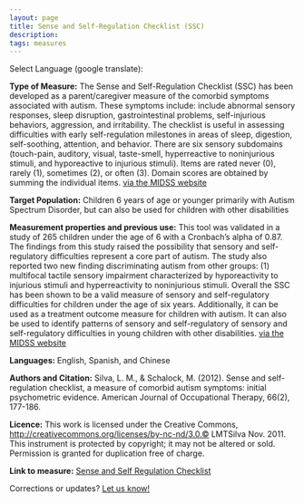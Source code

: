 ```yaml
---
layout: page
title: Sense and Self-Regulation Checklist (SSC)
description:
tags: measures
---
```


Select Language (google translate):  

<div id="google_translate_element"></div><script type="text/javascript">
function googleTranslateElementInit() {
  new google.translate.TranslateElement({pageLanguage: 'en', layout: google.translate.TranslateElement.InlineLayout.SIMPLE, gaTrack: true, gaId: 'UA-64320648-1'}, 'google_translate_element');
}
</script><script type="text/javascript" src="//translate.google.com/translate_a/element.js?cb=googleTranslateElementInit"></script>  

**Type of Measure:** The Sense and Self-Regulation Checklist (SSC) has been developed as a parent/caregiver measure of the comorbid symptoms associated with autism. These symptoms include: include abnormal sensory responses, sleep disruption, gastrointestinal problems, self-injurious behaviors, aggression, and irritability. The checklist is useful in assessing difficulties with early self-regulation milestones in areas of sleep, digestion, self-soothing, attention, and behavior. There are six sensory subdomains (touch-pain, auditory, visual, taste-smell, hyperreactive to noninjurious stimuli, and hyporeactive to injurious stimuli). Items are rated never (0), rarely (1), sometimes (2), or often (3). Domain scores are obtained by summing the individual items.
[via the MIDSS website](http://www.midss.org/content/sense-and-self-regulation-checklist-ssc)
 
**Target Population:** Children 6 years of age or younger primarily with Autism Spectrum Disorder, but can also be used for children with other disabilities 

**Measurement properties and previous use:** This tool was validated in a study of 265 children under the age of 6 with a Cronbach’s alpha of 0.87. The findings from this study raised the possibility that sensory and self-regulatory difficulties represent a core part of autism. The study also reported two new finding discriminating autism from other groups: (1) multifocal tactile sensory impairment characterized by hyporeactivity to injurious stimuli and hyperreactivity to noninjurious stimuli. Overall the SSC has been shown to be a valid measure of sensory and self-regulatory difficulties for children under the age of six years. Additionally, it can be used as a treatment outcome measure for children with autism. It can also be used to identify patterns of sensory and self-regulatory of sensory and self-regulatory difficulties in young children with other disabilities.
[via the MIDSS website](http://www.midss.org/content/sense-and-self-regulation-checklist-ssc)


**Languages:** English, Spanish, and Chinese

**Authors and Citation:** Silva, L. M., & Schalock, M. (2012). Sense and self-regulation checklist, a measure of comorbid autism symptoms: initial psychometric evidence. American Journal of Occupational Therapy, 66(2), 177-186.

**Licence:** This work is licensed under the Creative Commons, http://creativecommons.org/licenses/by-nc-nd/3.0.© LMTSilva Nov. 2011. This instrument is protected by copyright; it may not be altered or sold. Permission is granted for duplication free of charge.

**Link to measure:** 
[Sense and Self Regulation Checklist](http://www.midss.org/content/sense-and-self-regulation-checklist-ssc)

Corrections or updates? [Let us know!](http://disabilitymeasures.org/contact)


